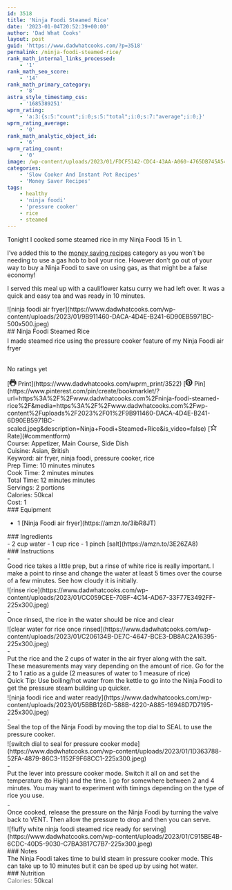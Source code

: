 ```yaml
---
id: 3518
title: 'Ninja Foodi Steamed Rice'
date: '2023-01-04T20:52:39+00:00'
author: 'Dad What Cooks'
layout: post
guid: 'https://www.dadwhatcooks.com/?p=3518'
permalink: /ninja-foodi-steamed-rice/
rank_math_internal_links_processed:
    - '1'
rank_math_seo_score:
    - '14'
rank_math_primary_category:
    - '8'
astra_style_timestamp_css:
    - '1685389251'
wprm_rating:
    - 'a:3:{s:5:"count";i:0;s:5:"total";i:0;s:7:"average";i:0;}'
wprm_rating_average:
    - '0'
rank_math_analytic_object_id:
    - '6'
wprm_rating_count:
    - '0'
image: /wp-content/uploads/2023/01/FDCF5142-CDC4-43AA-A060-4765DB745A54-scaled.jpeg
categories:
    - 'Slow Cooker And Instant Pot Recipes'
    - 'Money Saver Recipes'
tags:
    - healthy
    - 'ninja foodi'
    - 'pressure cooker'
    - rice
    - steamed
---
```


Tonight I cooked some steamed rice in my Ninja Foodi 15 in 1.

I’ve added this to the [money saving recipes](https://www.dadwhatcooks.com/category/money-saver/) category as you won’t be needing to use a gas hob to boil your rice. However don’t go out of your way to buy a Ninja Foodi to save on using gas, as that might be a false economy!

I served this meal up with a cauliflower katsu curry we had left over. It was a quick and easy tea and was ready in 10 minutes.

<div class="wprm-recipe-container" data-recipe-id="3522" data-servings="2" id="wprm-recipe-container-3522"><div class="wprm-recipe wprm-recipe-template-dwc"><div class="wprm-recipe-image wprm-block-image-rounded">![ninja foodi air fryer](https://www.dadwhatcooks.com/wp-content/uploads/2023/01/9B911460-DACA-4D4E-B241-6D90EB5971BC-500x500.jpeg)</div><div class="wprm-recipe-template-dwc-container"><div class="wprm-recipe-template-dwc-header">## Ninja Foodi Steamed Rice

<div class="wprm-spacer" style="height: 5px"></div><div class="wprm-recipe-summary wprm-block-text-normal"><span style="display: block;">I made steamed rice using the pressure cooker feature of my Ninja Foodi air fryer</span></div><div class="wprm-spacer" style="height: 15px"></div> <style>#wprm-recipe-user-rating-26 .wprm-rating-star.wprm-rating-star-full svg * { fill: #ffffff; }#wprm-recipe-user-rating-26 .wprm-rating-star.wprm-rating-star-33 svg * { fill: url(#wprm-recipe-user-rating-26-33); }#wprm-recipe-user-rating-26 .wprm-rating-star.wprm-rating-star-50 svg * { fill: url(#wprm-recipe-user-rating-26-50); }#wprm-recipe-user-rating-26 .wprm-rating-star.wprm-rating-star-66 svg * { fill: url(#wprm-recipe-user-rating-26-66); }linearGradient#wprm-recipe-user-rating-26-33 stop { stop-color: #ffffff; }linearGradient#wprm-recipe-user-rating-26-50 stop { stop-color: #ffffff; }linearGradient#wprm-recipe-user-rating-26-66 stop { stop-color: #ffffff; }</style><svg height="0" style="display:block;width:0px;height:0px" width="0" xmlns="http://www.w3.org/2000/svg"><defs><lineargradient id="wprm-recipe-user-rating-26-33"><stop offset="0%" stop-opacity="1"></stop><stop offset="33%" stop-opacity="1"></stop><stop offset="33%" stop-opacity="0"></stop><stop offset="100%" stop-opacity="0"></stop></lineargradient></defs><defs><lineargradient id="wprm-recipe-user-rating-26-50"><stop offset="0%" stop-opacity="1"></stop><stop offset="50%" stop-opacity="1"></stop><stop offset="50%" stop-opacity="0"></stop><stop offset="100%" stop-opacity="0"></stop></lineargradient></defs><defs><lineargradient id="wprm-recipe-user-rating-26-66"><stop offset="0%" stop-opacity="1"></stop><stop offset="66%" stop-opacity="1"></stop><stop offset="66%" stop-opacity="0"></stop><stop offset="100%" stop-opacity="0"></stop></lineargradient></defs></svg><div class="wprm-recipe-rating wprm-user-rating wprm-recipe-rating-separate wprm-user-rating-not-voted wprm-user-rating-allowed" data-average="0" data-count="0" data-decimals="2" data-recipe="3522" data-total="0" data-user="0" id="wprm-recipe-user-rating-26"><span aria-label="Rate this recipe 1 out of 5 stars" class="wprm-rating-star wprm-rating-star-1 wprm-rating-star-empty" data-color="#ffffff" data-rating="1" onblur="window.WPRecipeMaker.userRating.leave(this)" onclick="window.WPRecipeMaker.userRating.click(this, event)" onfocus="window.WPRecipeMaker.userRating.enter(this)" onkeypress="window.WPRecipeMaker.userRating.click(this, event)" onmouseenter="window.WPRecipeMaker.userRating.enter(this)" onmouseleave="window.WPRecipeMaker.userRating.leave(this)" role="button" style="font-size: 1em;" tabindex="0"><svg height="16px" viewbox="0 0 24 24" width="16px" x="0px" xmlns="http://www.w3.org/2000/svg" xmlns:xlink="http://www.w3.org/1999/xlink" y="0px"><g transform="translate(0, 0)"><polygon fill="none" points="12,2.6 15,9 21.4,9 16.7,13.9 18.6,21.4 12,17.6 5.4,21.4 7.3,13.9 2.6,9 9,9 " stroke="#ffffff" stroke-linecap="square" stroke-linejoin="miter" stroke-miterlimit="10" stroke-width="2"></polygon></g></svg></span><span aria-label="Rate this recipe 2 out of 5 stars" class="wprm-rating-star wprm-rating-star-2 wprm-rating-star-empty" data-color="#ffffff" data-rating="2" onblur="window.WPRecipeMaker.userRating.leave(this)" onclick="window.WPRecipeMaker.userRating.click(this, event)" onfocus="window.WPRecipeMaker.userRating.enter(this)" onkeypress="window.WPRecipeMaker.userRating.click(this, event)" onmouseenter="window.WPRecipeMaker.userRating.enter(this)" onmouseleave="window.WPRecipeMaker.userRating.leave(this)" role="button" style="font-size: 1em;" tabindex="0"><svg height="16px" viewbox="0 0 24 24" width="16px" x="0px" xmlns="http://www.w3.org/2000/svg" xmlns:xlink="http://www.w3.org/1999/xlink" y="0px"><g transform="translate(0, 0)"><polygon fill="none" points="12,2.6 15,9 21.4,9 16.7,13.9 18.6,21.4 12,17.6 5.4,21.4 7.3,13.9 2.6,9 9,9 " stroke="#ffffff" stroke-linecap="square" stroke-linejoin="miter" stroke-miterlimit="10" stroke-width="2"></polygon></g></svg></span><span aria-label="Rate this recipe 3 out of 5 stars" class="wprm-rating-star wprm-rating-star-3 wprm-rating-star-empty" data-color="#ffffff" data-rating="3" onblur="window.WPRecipeMaker.userRating.leave(this)" onclick="window.WPRecipeMaker.userRating.click(this, event)" onfocus="window.WPRecipeMaker.userRating.enter(this)" onkeypress="window.WPRecipeMaker.userRating.click(this, event)" onmouseenter="window.WPRecipeMaker.userRating.enter(this)" onmouseleave="window.WPRecipeMaker.userRating.leave(this)" role="button" style="font-size: 1em;" tabindex="0"><svg height="16px" viewbox="0 0 24 24" width="16px" x="0px" xmlns="http://www.w3.org/2000/svg" xmlns:xlink="http://www.w3.org/1999/xlink" y="0px"><g transform="translate(0, 0)"><polygon fill="none" points="12,2.6 15,9 21.4,9 16.7,13.9 18.6,21.4 12,17.6 5.4,21.4 7.3,13.9 2.6,9 9,9 " stroke="#ffffff" stroke-linecap="square" stroke-linejoin="miter" stroke-miterlimit="10" stroke-width="2"></polygon></g></svg></span><span aria-label="Rate this recipe 4 out of 5 stars" class="wprm-rating-star wprm-rating-star-4 wprm-rating-star-empty" data-color="#ffffff" data-rating="4" onblur="window.WPRecipeMaker.userRating.leave(this)" onclick="window.WPRecipeMaker.userRating.click(this, event)" onfocus="window.WPRecipeMaker.userRating.enter(this)" onkeypress="window.WPRecipeMaker.userRating.click(this, event)" onmouseenter="window.WPRecipeMaker.userRating.enter(this)" onmouseleave="window.WPRecipeMaker.userRating.leave(this)" role="button" style="font-size: 1em;" tabindex="0"><svg height="16px" viewbox="0 0 24 24" width="16px" x="0px" xmlns="http://www.w3.org/2000/svg" xmlns:xlink="http://www.w3.org/1999/xlink" y="0px"><g transform="translate(0, 0)"><polygon fill="none" points="12,2.6 15,9 21.4,9 16.7,13.9 18.6,21.4 12,17.6 5.4,21.4 7.3,13.9 2.6,9 9,9 " stroke="#ffffff" stroke-linecap="square" stroke-linejoin="miter" stroke-miterlimit="10" stroke-width="2"></polygon></g></svg></span><span aria-label="Rate this recipe 5 out of 5 stars" class="wprm-rating-star wprm-rating-star-5 wprm-rating-star-empty" data-color="#ffffff" data-rating="5" onblur="window.WPRecipeMaker.userRating.leave(this)" onclick="window.WPRecipeMaker.userRating.click(this, event)" onfocus="window.WPRecipeMaker.userRating.enter(this)" onkeypress="window.WPRecipeMaker.userRating.click(this, event)" onmouseenter="window.WPRecipeMaker.userRating.enter(this)" onmouseleave="window.WPRecipeMaker.userRating.leave(this)" role="button" style="font-size: 1em;" tabindex="0"><svg height="16px" viewbox="0 0 24 24" width="16px" x="0px" xmlns="http://www.w3.org/2000/svg" xmlns:xlink="http://www.w3.org/1999/xlink" y="0px"><g transform="translate(0, 0)"><polygon fill="none" points="12,2.6 15,9 21.4,9 16.7,13.9 18.6,21.4 12,17.6 5.4,21.4 7.3,13.9 2.6,9 9,9 " stroke="#ffffff" stroke-linecap="square" stroke-linejoin="miter" stroke-miterlimit="10" stroke-width="2"></polygon></g></svg></span><div class="wprm-recipe-rating-details wprm-block-text-normal">No ratings yet</div></div><div class="wprm-spacer" style="height: 15px"></div> [<span class="wprm-recipe-icon wprm-recipe-print-icon"><svg height="16px" viewbox="0 0 24 24" width="16px" x="0px" xmlns="http://www.w3.org/2000/svg" xmlns:xlink="http://www.w3.org/1999/xlink" y="0px"><g><path d="M19,5.09V1c0-0.552-0.448-1-1-1H6C5.448,0,5,0.448,5,1v4.09C2.167,5.569,0,8.033,0,11v7c0,0.552,0.448,1,1,1h4v4c0,0.552,0.448,1,1,1h12c0.552,0,1-0.448,1-1v-4h4c0.552,0,1-0.448,1-1v-7C24,8.033,21.833,5.569,19,5.09z M7,2h10v3H7V2z M17,22H7v-9h10V22z M18,10c-0.552,0-1-0.448-1-1c0-0.552,0.448-1,1-1s1,0.448,1,1C19,9.552,18.552,10,18,10z" fill="#333333"></path></g></svg></span> Print](https://www.dadwhatcooks.com/wprm_print/3522) [<span class="wprm-recipe-icon wprm-recipe-pin-icon"><svg height="16" viewbox="0 0 24 24" width="16" xmlns="http://www.w3.org/2000/svg"><g class="nc-icon-wrapper" fill="#333333"><path d="M12,0C5.4,0,0,5.4,0,12c0,5.1,3.2,9.4,7.6,11.2c-0.1-0.9-0.2-2.4,0-3.4c0.2-0.9,1.4-6,1.4-6S8.7,13,8.7,12 c0-1.7,1-2.9,2.2-2.9c1,0,1.5,0.8,1.5,1.7c0,1-0.7,2.6-1,4c-0.3,1.2,0.6,2.2,1.8,2.2c2.1,0,3.8-2.2,3.8-5.5c0-2.9-2.1-4.9-5-4.9 c-3.4,0-5.4,2.6-5.4,5.2c0,1,0.4,2.1,0.9,2.7c0.1,0.1,0.1,0.2,0.1,0.3c-0.1,0.4-0.3,1.2-0.3,1.4c-0.1,0.2-0.2,0.3-0.4,0.2 c-1.5-0.7-2.4-2.9-2.4-4.6c0-3.8,2.8-7.3,7.9-7.3c4.2,0,7.4,3,7.4,6.9c0,4.1-2.6,7.5-6.2,7.5c-1.2,0-2.4-0.6-2.8-1.4 c0,0-0.6,2.3-0.7,2.9c-0.3,1-1,2.3-1.5,3.1C9.6,23.8,10.8,24,12,24c6.6,0,12-5.4,12-12C24,5.4,18.6,0,12,0z" fill="#333333"></path></g></svg></span> Pin](https://www.pinterest.com/pin/create/bookmarklet/?url=https%3A%2F%2Fwww.dadwhatcooks.com%2Fninja-foodi-steamed-rice%2F&media=https%3A%2F%2Fwww.dadwhatcooks.com%2Fwp-content%2Fuploads%2F2023%2F01%2F9B911460-DACA-4D4E-B241-6D90EB5971BC-scaled.jpeg&description=Ninja+Foodi+Steamed+Rice&is_video=false) [<span class="wprm-recipe-icon wprm-recipe-jump-to-comments-icon"><svg height="16px" viewbox="0 0 24 24" width="16px" x="0px" xmlns="http://www.w3.org/2000/svg" xmlns:xlink="http://www.w3.org/1999/xlink" y="0px"><g transform="translate(0, 0)"><polygon fill="none" points="12,2.6 15,9 21.4,9 16.7,13.9 18.6,21.4 12,17.6 5.4,21.4 7.3,13.9 2.6,9 9,9 " stroke="#333333" stroke-linecap="square" stroke-linejoin="miter" stroke-miterlimit="10" stroke-width="2"></polygon></g></svg></span> Rate](#commentform)<div class="wprm-spacer"></div><div class="wprm-recipe-meta-container wprm-recipe-tags-container wprm-recipe-details-container wprm-recipe-details-container-inline wprm-block-text-normal" style=""><div class="wprm-recipe-block-container wprm-recipe-block-container-inline wprm-block-text-normal wprm-recipe-tag-container wprm-recipe-course-container" style=""><span class="wprm-recipe-details-label wprm-block-text-faded wprm-recipe-tag-label wprm-recipe-course-label">Course: </span><span class="wprm-recipe-course wprm-block-text-normal">Appetizer, Main Course, Side Dish</span></div><div class="wprm-recipe-block-container wprm-recipe-block-container-inline wprm-block-text-normal wprm-recipe-tag-container wprm-recipe-cuisine-container" style=""><span class="wprm-recipe-details-label wprm-block-text-faded wprm-recipe-tag-label wprm-recipe-cuisine-label">Cuisine: </span><span class="wprm-recipe-cuisine wprm-block-text-normal">Asian, British</span></div><div class="wprm-recipe-block-container wprm-recipe-block-container-inline wprm-block-text-normal wprm-recipe-tag-container wprm-recipe-keyword-container" style=""><span class="wprm-recipe-details-label wprm-block-text-faded wprm-recipe-tag-label wprm-recipe-keyword-label">Keyword: </span><span class="wprm-recipe-keyword wprm-block-text-normal">air fryer, ninja foodi, pressure cooker, rice</span></div></div><div class="wprm-recipe-meta-container wprm-recipe-times-container wprm-recipe-details-container wprm-recipe-details-container-inline wprm-block-text-normal" style=""><div class="wprm-recipe-block-container wprm-recipe-block-container-inline wprm-block-text-normal wprm-recipe-time-container wprm-recipe-prep-time-container" style=""><span class="wprm-recipe-details-label wprm-block-text-faded wprm-recipe-time-label wprm-recipe-prep-time-label">Prep Time: </span><span class="wprm-recipe-time wprm-block-text-normal"><span class="wprm-recipe-details wprm-recipe-details-minutes wprm-recipe-prep_time wprm-recipe-prep_time-minutes">10<span class="sr-only screen-reader-text wprm-screen-reader-text"> minutes</span></span> <span aria-hidden="true" class="wprm-recipe-details-unit wprm-recipe-details-minutes wprm-recipe-prep_time-unit wprm-recipe-prep_timeunit-minutes">minutes</span></span></div><div class="wprm-recipe-block-container wprm-recipe-block-container-inline wprm-block-text-normal wprm-recipe-time-container wprm-recipe-cook-time-container" style=""><span class="wprm-recipe-details-label wprm-block-text-faded wprm-recipe-time-label wprm-recipe-cook-time-label">Cook Time: </span><span class="wprm-recipe-time wprm-block-text-normal"><span class="wprm-recipe-details wprm-recipe-details-minutes wprm-recipe-cook_time wprm-recipe-cook_time-minutes">2<span class="sr-only screen-reader-text wprm-screen-reader-text"> minutes</span></span> <span aria-hidden="true" class="wprm-recipe-details-unit wprm-recipe-details-minutes wprm-recipe-cook_time-unit wprm-recipe-cook_timeunit-minutes">minutes</span></span></div><div class="wprm-recipe-block-container wprm-recipe-block-container-inline wprm-block-text-normal wprm-recipe-time-container wprm-recipe-total-time-container" style=""><span class="wprm-recipe-details-label wprm-block-text-faded wprm-recipe-time-label wprm-recipe-total-time-label">Total Time: </span><span class="wprm-recipe-time wprm-block-text-normal"><span class="wprm-recipe-details wprm-recipe-details-minutes wprm-recipe-total_time wprm-recipe-total_time-minutes">12<span class="sr-only screen-reader-text wprm-screen-reader-text"> minutes</span></span> <span aria-hidden="true" class="wprm-recipe-details-unit wprm-recipe-details-minutes wprm-recipe-total_time-unit wprm-recipe-total_timeunit-minutes">minutes</span></span></div></div><div class="wprm-recipe-block-container wprm-recipe-block-container-inline wprm-block-text-normal wprm-recipe-servings-container" style=""><span class="wprm-recipe-details-label wprm-block-text-faded wprm-recipe-servings-label">Servings: </span><span class="wprm-recipe-servings-with-unit"><span aria-label="Adjust recipe servings" class="wprm-recipe-servings wprm-recipe-details wprm-recipe-servings-3522 wprm-recipe-servings-adjustable-tooltip wprm-block-text-normal" data-initial-servings="" data-recipe="3522">2</span> <span class="wprm-recipe-servings-unit wprm-recipe-details-unit wprm-block-text-normal">portions</span></span></div><div class="wprm-recipe-block-container wprm-recipe-block-container-inline wprm-block-text-normal wprm-recipe-nutrition-container wprm-recipe-calories-container" style=""><span class="wprm-recipe-details-label wprm-block-text-faded wprm-recipe-nutrition-label wprm-recipe-calories-label">Calories: </span><span class="wprm-recipe-nutrition-with-unit"><span class="wprm-recipe-details wprm-recipe-nutrition wprm-recipe-calories wprm-block-text-normal">50</span><span class="wprm-recipe-details-unit wprm-recipe-nutrition-unit wprm-recipe-calories-unit wprm-block-text-normal">kcal</span></span></div><div class="wprm-recipe-block-container wprm-recipe-block-container-inline wprm-block-text-normal wprm-recipe-cost-container" style=""><span class="wprm-recipe-details-label wprm-block-text-faded wprm-recipe-cost-label">Cost: </span><span class="wprm-recipe-details wprm-recipe-cost wprm-block-text-normal">1</span></div> </div><div class="wprm-recipe-equipment-container wprm-block-text-normal" data-recipe="3522">### Equipment

- <div class="wprm-recipe-equipment-name">1 [Ninja Foodi air fryer](https://amzn.to/3ibR8JT)</div>

</div><div class="wprm-recipe-ingredients-container wprm-recipe-ingredients-no-images wprm-recipe-3522-ingredients-container wprm-block-text-normal wprm-ingredient-style-regular wprm-recipe-images-before" data-recipe="3522" data-servings="2">### Ingredients

<div class="wprm-recipe-ingredient-group">- <span class="wprm-recipe-ingredient-amount">2</span> <span class="wprm-recipe-ingredient-unit">cup</span> <span class="wprm-recipe-ingredient-name">water</span>
- <span class="wprm-recipe-ingredient-amount">1</span> <span class="wprm-recipe-ingredient-unit">cup</span> <span class="wprm-recipe-ingredient-name">rice</span>
- <span class="wprm-recipe-ingredient-amount">1</span> <span class="wprm-recipe-ingredient-unit">pinch</span> <span class="wprm-recipe-ingredient-name">[salt](https://amzn.to/3E26ZA8)</span>

</div></div><div class="wprm-recipe-instructions-container wprm-recipe-3522-instructions-container wprm-block-text-normal" data-recipe="3522">### Instructions

<div class="wprm-recipe-instruction-group">- <div class="wprm-recipe-instruction-text" style="margin-bottom: 5px"><span style="display: block;">Good rice takes a little prep, but a rinse of white rice is really important. I make a point to rinse and change the water at least 5 times over the course of a few minutes. See how cloudy it is initially.</span></div><div class="wprm-recipe-instruction-media wprm-recipe-instruction-image" style="text-align: left;">![rinse rice](https://www.dadwhatcooks.com/wp-content/uploads/2023/01/CC059CEE-70BF-4C14-AD67-33F77E3492FF-225x300.jpeg)</div>
- <div class="wprm-recipe-instruction-text" style="margin-bottom: 5px"><span style="display: block;">Once rinsed, the rice in the water should be nice and clear</span></div><div class="wprm-recipe-instruction-media wprm-recipe-instruction-image" style="text-align: left;">![clear water for rice once rinsed](https://www.dadwhatcooks.com/wp-content/uploads/2023/01/C206134B-DE7C-4647-BCE3-DB8AC2A16395-225x300.jpeg)</div>
- <div class="wprm-recipe-instruction-text" style="margin-bottom: 5px"><span style="display: block;">Put the rice and the 2 cups of water in the air fryer along with the salt. These measurements may vary depending on the amount of rice. Go for the 2 to 1 ratio as a guide (2 measures of water to 1 measure of rice)</span><div class="wprm-spacer"></div><span style="display: block;">Quick Tip: Use boiling/hot water from the kettle to go into the Ninja Foodi to get the pressure steam building up quicker. </span></div><div class="wprm-recipe-instruction-media wprm-recipe-instruction-image" style="text-align: left;">![ninja foodi rice and water ready](https://www.dadwhatcooks.com/wp-content/uploads/2023/01/5BBB126D-588B-4220-A885-16948D7D7195-225x300.jpeg)</div>
- <div class="wprm-recipe-instruction-text" style="margin-bottom: 5px"><span style="display: block;">Seal the top of the Ninja Foodi by moving the top dial to SEAL to use the pressure cooker.</span></div><div class="wprm-recipe-instruction-media wprm-recipe-instruction-image" style="text-align: left;">![switch dial to seal for pressure cooker mode](https://www.dadwhatcooks.com/wp-content/uploads/2023/01/1D363788-52FA-4879-86C3-1152F9F68CC1-225x300.jpeg)</div>
- <div class="wprm-recipe-instruction-text" style="margin-bottom: 5px"><span style="display: block;">Put the lever into pressure cooker mode. Switch it all on and set the temperature (to High) and the time. I go for somewhere between 2 and 4 minutes. You may want to experiment with timings depending on the type of rice you use.</span></div><div class="wprm-recipe-instruction-media wprm-recipe-instruction-video"></div>
- <div class="wprm-recipe-instruction-text" style="margin-bottom: 5px"><span style="display: block;">Once cooked, release the pressure on the Ninja Foodi by turning the valve back to VENT. Then allow the pressure to drop and then you can serve.</span></div><div class="wprm-recipe-instruction-media wprm-recipe-instruction-image" style="text-align: left;">![fluffy white ninja foodi steamed rice ready for serving](https://www.dadwhatcooks.com/wp-content/uploads/2023/01/C915BE4B-6CDC-40D5-9030-C7BA3B17C7B7-225x300.jpeg)</div>

</div></div><div class="wprm-recipe-notes-container wprm-block-text-normal">### Notes

<div class="wprm-recipe-notes"><span style="display: block;">The Ninja Foodi takes time to build steam in pressure cooker mode. This can take up to 10 minutes but it can be sped up by using hot water.</span></div></div>### Nutrition

<div class="wprm-nutrition-label-container wprm-nutrition-label-container-simple wprm-block-text-normal" style="text-align: left;"><span class="wprm-nutrition-label-text-nutrition-container wprm-nutrition-label-text-nutrition-container-calories"><span class="wprm-nutrition-label-text-nutrition-label  wprm-block-text-normal" style="color: #777777">Calories: </span><span class="wprm-nutrition-label-text-nutrition-value" style="color: #333333">50</span><span class="wprm-nutrition-label-text-nutrition-unit" style="color: #333333">kcal</span></span></div></div></div></div>